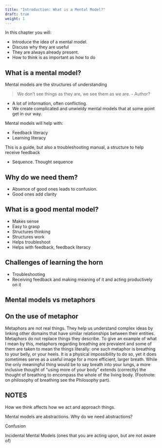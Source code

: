 ```yaml
---
title: "Introduction: What is a Mental Model?"
draft: true
weight: 1
---
```


In this chapter you will:

- Introduce the idea of a mental model.
- Discuss why they are useful
- They are always already present.
- How to think is as important as how to do

## What is a mental model?

Mental models are the structures of understanding

> We don’t see things as they are, we see them as we are. - Author?

-	A lot of information, often conflicting.
-	We create complicated and unwieldy mental models that at some point get in our way.

Mental models will help with:
- Feedback literacy
- Learning literacy

This is a guide, but also a troubleshooting manual, a structure to help receive feedback

- Sequence. Thought sequence



## Why do we need them?
- Absence of good ones leads to confusion.
- Good ones add clarity

## What is a good mental model?
- Makes sense
- Easy to grasp
- Structures thinking
- Structures work
- Helps troubleshoot
- Helps with feedback, feedback literacy


## Challenges of learning the horn
- Troubleshooting
- Receiving feedback and making meaning of it and acting productively on it

## Mental models vs metaphors

## On the use of metaphor

Metaphors are not real things. They help us understand complex ideas by linking other domains that have similar relationships between their entities. Metaphors do not replace things they describe. To give an example of what I mean by this, metaphors regarding breathing are prevalent and some of them are taken to mean the things literally: one such metaphor is breathing to your belly, or your heels. It is a physical impossibility to do so, yet it does sometimes serve as a useful image for a more efficient, larger breath. While the only meaningful thing would be to say breath into your lungs, a more inclusive thought of “using more of your body” extends (correctly) the thought of breathing to encompass the whole of the living body. (Footnote: on philosophy of breathing see the Philosophy part).


## NOTES
How we think affects how we act and approach things.

Mental models are abstractions. Why do we need abstractions?

Confusion

Incidental Mental Models (ones that you are acting upon, but are not aware of)
